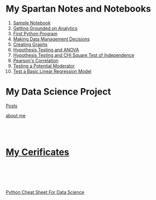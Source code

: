 # My Spartan Notes and Notebooks
1. [Sample Notebook](sample.md)
2. [Getting Grounded on Analytics](sp101.md)
3. [First Python Program](DMVW2.md)
4. [Making Data Management Decisions](DMVW3.md)
5. [Creating Graphs](DMVW4.md)  
6. [Hypothesis Testing and ANOVA](DATW1.md)
7. [Hypothesis Testing and CHI Square Test of Independence](DATW2.md)
8. [Pearson's Correlation](DATW3.md)
9. [Testing a Potential Moderator](DATW4.md)
10. [Test a Basic Linear Regression Model](https://daddyawesome.github.io/data_science/linear%20regression%20model/python/google%20colab/2020/12/30/Regression_Modeling_in_Practice_w2.html)

# My Data Science Project
[Posts](https://daddyawesome.github.io/data_science/)

     
[about me](https://daddyawesome.github.io/data_science/about/) 
<br>
<br><br>
<br>

# [My Cerificates](../certificates.md)   

<br>
<br>
<br>
<br>

[Python Cheat Sheet For Data Science](https://daddyawesome.github.io/writings/Certificates/PythonForDataScience.pdf "PythonForDataScience.pdf")

